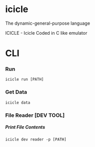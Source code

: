 # icicle
 The dynamic-general-purpose language

ICICLE - Icicle Coded in C like emulator 

# CLI

### Run
```icicle run [PATH]```

### Get Data
```icicle data```

### File Reader [DEV TOOL]
##### Print File Contents
```icicle dev reader -p [PATH]```
